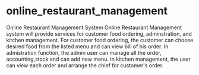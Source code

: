 # online_restaurant_management
Online Restaurant Management System
Online Restaurant Management system will provide services for customer food ordering, adminstration, and kitchen management.
For customer food ordering, the customer can choose desired food from the listed menu and can view bill of his order. 
In admistration function, the admin user can manage all the order, accounting,stock and can add new menu.
In kitchen management, the user can view each order and arrange the chief for customer's order.
